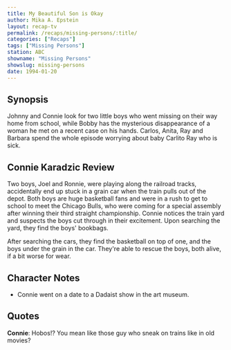 ```yaml
---
title: My Beautiful Son is Okay
author: Mika A. Epstein
layout: recap-tv
permalink: /recaps/missing-persons/:title/
categories: ["Recaps"]
tags: ["Missing Persons"]
station: ABC
showname: "Missing Persons"
showslug: missing-persons
date: 1994-01-20
---
```

  
## Synopsis

Johnny and Connie look for two little boys who went missing on their way home from school, while Bobby has the mysterious disappearance of a woman he met on a recent case on his hands. Carlos, Anita, Ray and Barbara spend the whole episode worrying about baby Carlito Ray who is sick.

## Connie Karadzic Review

Two boys, Joel and Ronnie, were playing along the railroad tracks, accidentally end up stuck in a grain car when the train pulls out of the depot. Both boys are huge basketball fans and were in a rush to get to school to meet the Chicago Bulls, who were coming for a special assembly after winning their third straight championship. Connie notices the train yard and suspects the boys cut through in their excitement. Upon searching the yard, they find the boys' bookbags.

After searching the cars, they find the basketball on top of one, and the boys under the grain in the car. They're able to rescue the boys, both alive, if a bit worse for wear.

## Character Notes

* Connie went on a date to a Dadaist show in the art museum.

## Quotes

**Connie**: Hobos!? You mean like those guy who sneak on trains like in old movies?
